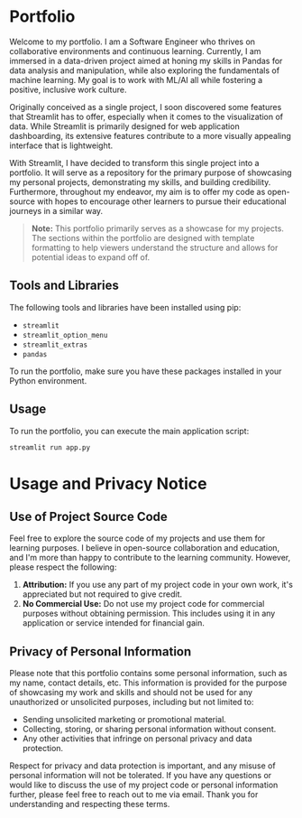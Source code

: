 # Portfolio

Welcome to my portfolio. I am a Software Engineer who thrives on collaborative environments and continuous learning. Currently, I am immersed in a data-driven project aimed at honing my skills in Pandas for data analysis and manipulation, while also exploring the fundamentals of machine learning. My goal is to work with ML/AI all while fostering a positive, inclusive work culture.

Originally conceived as a single project, I soon discovered some features that Streamlit has to offer, especially when it comes to the visualization of data. While Streamlit is primarily designed for web application dashboarding, its extensive features contribute to a more visually appealing interface that is lightweight.

With Streamlit, I have decided to transform this single project into a portfolio. It will serve as a repository for the primary purpose of showcasing my personal projects, demonstrating my skills, and building credibility. Furthermore, throughout my endeavor, my aim is to offer my code as open-source with hopes to encourage other learners to pursue their educational journeys in a similar way. 

> **Note:** This portfolio primarily serves as a showcase for my projects. The sections within the portfolio are designed with template formatting to help viewers understand the structure and allows for potential ideas to expand off of.

## Tools and Libraries

The following tools and libraries have been installed using pip:

- `streamlit`
- `streamlit_option_menu`
- `streamlit_extras`
- `pandas`

To run the portfolio, make sure you have these packages installed in your Python environment.

## Usage

To run the portfolio, you can execute the main application script:

```bash
streamlit run app.py
```

# Usage and Privacy Notice
## Use of Project Source Code
Feel free to explore the source code of my projects and use them for learning purposes. I believe in open-source collaboration and education, and I'm more than happy to contribute to the learning community. However, please respect the following:
1. **Attribution:** If you use any part of my project code in your own work, it's appreciated but not required to give credit.
2. **No Commercial Use:** Do not use my project code for commercial purposes without obtaining permission. This includes using it in any application or service intended for financial gain.

## Privacy of Personal Information
Please note that this portfolio contains some personal information, such as my name, contact details, etc. This information is provided for the purpose of showcasing my work and skills and should not be used for any unauthorized or unsolicited purposes, including but not limited to:

- Sending unsolicited marketing or promotional material.
- Collecting, storing, or sharing personal information without consent.
- Any other activities that infringe on personal privacy and data protection.

Respect for privacy and data protection is important, and any misuse of personal information will not be tolerated.
If you have any questions or would like to discuss the use of my project code or personal information further, please feel free to reach out to me via email.
Thank you for understanding and respecting these terms.

